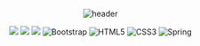 <div align="center">

![header](https://capsule-render.vercel.app/api?type=Rounded&text=My+Coding+Story💻)
</div>

<body>
  <div align="center">
  <img src="https://img.shields.io/badge/Oracle-F80000?style=for-the-badge&logo=Oracle&logoColor=white">
  <img src="https://img.shields.io/badge/Eclipse-2C2255?style=for-the-badge&logo=Eclipse%20IDE&logoColor=white">
  <img src="https://img.shields.io/badge/JavaScript-F7DF1E?style=for-the-badge&logo=JavaScript&logoColor=white">
 <img src="https://img.shields.io/badge/Bootstrap-563D7C?style=for-the-badge&logo=Bootstrap&logoColor=white" alt="Bootstrap">
 <img src="https://img.shields.io/badge/HTML5-E34F26?style=for-the-badge&logo=HTML5&logoColor=white" alt="HTML5">
<img src="https://img.shields.io/badge/CSS3-1572B6?style=for-the-badge&logo=CSS3&logoColor=white" alt="CSS3">
<img src="https://img.shields.io/badge/Spring-6DB33F?style=for-the-badge&logo=Spring&logoColor=white" alt="Spring">

  </div>
</body>

